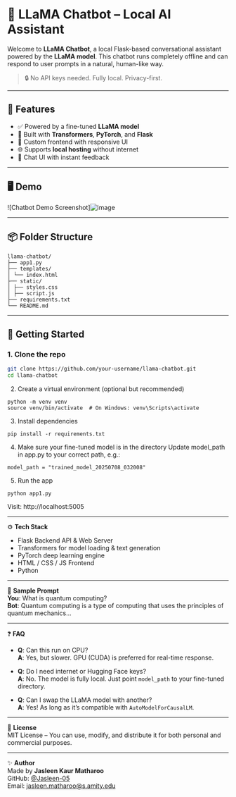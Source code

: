 # 🤖 LLaMA Chatbot – Local AI Assistant

Welcome to **LLaMA Chatbot**, a local Flask-based conversational assistant powered by the **LLaMA model**. This chatbot runs completely offline and can respond to user prompts in a natural, human-like way.

> 🔒 No API keys needed. Fully local. Privacy-first.

---

## 🧠 Features

- ✅ Powered by a fine-tuned **LLaMA model**
- 🧩 Built with **Transformers**, **PyTorch**, and **Flask**
- 🎨 Custom frontend with responsive UI
- 🌐 Supports **local hosting** without internet
- 💬 Chat UI with instant feedback

---

## 🖥️ Demo

![Chatbot Demo Screenshot]![image](https://github.com/user-attachments/assets/037db4d1-ecce-4fc8-acad-1bcf61d2e509)



---

## 📦 Folder Structure
```
llama-chatbot/
├── app1.py
├── templates/
│ └── index.html
├── static/
│ ├── styles.css
│ ├── script.js
├── requirements.txt
└── README.md
```

---

## 🚀 Getting Started

### 1. Clone the repo

```bash
git clone https://github.com/your-username/llama-chatbot.git
cd llama-chatbot
```
2. Create a virtual environment (optional but recommended)
```
python -m venv venv
source venv/bin/activate  # On Windows: venv\Scripts\activate
```
3. Install dependencies
```
pip install -r requirements.txt
```
4. Make sure your fine-tuned model is in the directory
Update model_path in app.py to your correct path, e.g.:
```
model_path = "trained_model_20250708_032008"
```
5. Run the app
```
python app1.py
```
Visit: http://localhost:5005

---

⚙️ **Tech Stack**  
- Flask Backend API & Web Server  
- Transformers for model loading & text generation  
- PyTorch deep learning engine  
- HTML / CSS / JS Frontend
- Python

---

🧪 **Sample Prompt**  
**You**: What is quantum computing?  
**Bot**: Quantum computing is a type of computing that uses the principles of quantum mechanics...

---

❓ **FAQ**  
- **Q**: Can this run on CPU?  
  **A**: Yes, but slower. GPU (CUDA) is preferred for real-time response.

- **Q**: Do I need internet or Hugging Face keys?  
  **A**: No. The model is fully local. Just point `model_path` to your fine-tuned directory.

- **Q**: Can I swap the LLaMA model with another?  
  **A**: Yes! As long as it’s compatible with `AutoModelForCausalLM`.

---

📄 **License**  
MIT License – You can use, modify, and distribute it for both personal and commercial purposes.

---

✨ **Author**  
Made by **Jasleen Kaur Matharoo**  
GitHub: [@Jasleen-05](https://github.com/Jasleen-05)  
Email: [jasleen.matharoo@s.amity.edu](mailto:jasleen.matharoo@s.amity.edu)
